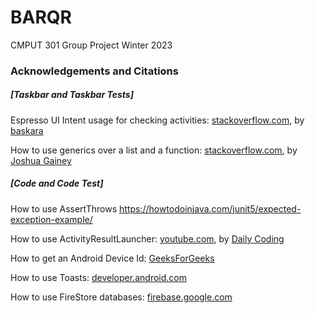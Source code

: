 # BARQR
CMPUT 301 Group Project Winter 2023 

### Acknowledgements and Citations

##### [Taskbar and Taskbar Tests]
Espresso UI Intent usage for checking activities: [stackoverflow.com](https://stackoverflow.com/a/35861079), by [baskara](https://stackoverflow.com/users/3811419/baskara)

How to use generics over a list and a function: [stackoverflow.com](https://stackoverflow.com/a/55824729), by [Joshua Gainey](https://stackoverflow.com/users/11390398/joshua-gainey)

##### [Code and Code Test]
How to use AssertThrows https://howtodoinjava.com/junit5/expected-exception-example/

How to use ActivityResultLauncher: [youtube.com](https://www.youtube.com/watch?v=DfDj9EadOLk), by [Daily Coding](https://www.youtube.com/@DailyCoding)

How to get an Android Device Id: [GeeksForGeeks](https://www.geeksforgeeks.org/how-to-fetch-device-id-in-android-programmatically/amp/)

How to use Toasts: [developer.android.com](https://developer.android.com/guide/topics/ui/notifiers/toasts#java) 

How to use FireStore databases: [firebase.google.com](https://firebase.google.com/docs/firestore/query-data/get-data)

